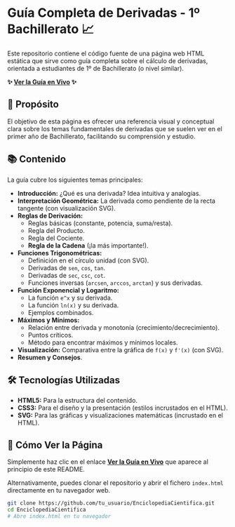 # Guía Completa de Derivadas - 1º Bachillerato 📈

Este repositorio contiene el código fuente de una página web HTML estática que sirve como guía completa sobre el cálculo de derivadas, orientada a estudiantes de 1º de Bachillerato (o nivel similar).

**✨ [Ver la Guía en Vivo](https://tu_usuario.github.io/nombre_del_repositorio/) ✨**

## 🎯 Propósito

El objetivo de esta página es ofrecer una referencia visual y conceptual clara sobre los temas fundamentales de derivadas que se suelen ver en el primer año de Bachillerato, facilitando su comprensión y estudio.

## 📚 Contenido

La guía cubre los siguientes temas principales:

*   **Introducción:** ¿Qué es una derivada? Idea intuitiva y analogías.
*   **Interpretación Geométrica:** La derivada como pendiente de la recta tangente (con visualización SVG).
*   **Reglas de Derivación:**
    *   Reglas básicas (constante, potencia, suma/resta).
    *   Regla del Producto.
    *   Regla del Cociente.
    *   **Regla de la Cadena** (¡la más importante!).
*   **Funciones Trigonométricas:**
    *   Definición en el círculo unidad (con SVG).
    *   Derivadas de `sen`, `cos`, `tan`.
    *   Derivadas de `sec`, `csc`, `cot`.
    *   Funciones inversas (`arcsen`, `arccos`, `arctan`) y sus derivadas.
*   **Función Exponencial y Logaritmo:**
    *   La función `e^x` y su derivada.
    *   La función `ln(x)` y su derivada.
    *   Ejemplos combinados.
*   **Máximos y Mínimos:**
    *   Relación entre derivada y monotonía (crecimiento/decrecimiento).
    *   Puntos críticos.
    *   Método para encontrar máximos y mínimos locales.
*   **Visualización:** Comparativa entre la gráfica de `f(x)` y `f'(x)` (con SVG).
*   **Resumen y Consejos**.

## 🛠️ Tecnologías Utilizadas

*   **HTML5:** Para la estructura del contenido.
*   **CSS3:** Para el diseño y la presentación (estilos incrustados en el HTML).
*   **SVG:** Para las gráficas y visualizaciones matemáticas (incrustado en el HTML).

## 🚀 Cómo Ver la Página

Simplemente haz clic en el enlace **[Ver la Guía en Vivo](https://tu_usuario.github.io/EnciclopediaCientifica/)** que aparece al principio de este README.

Alternativamente, puedes clonar el repositorio y abrir el fichero `index.html` directamente en tu navegador web.

```bash
git clone https://github.com/tu_usuario/EnciclopediaCientifica.git
cd EnciclopediaCientifica
# Abre index.html en tu navegador
